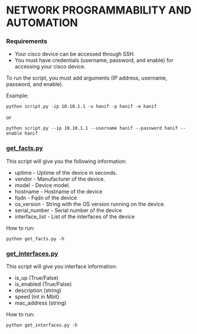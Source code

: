 # NETWORK PROGRAMMABILITY AND AUTOMATION
### Requirements
* Your cisco device can be accessed through SSH.
* You must have credentials (username, password, and enable) for accessing your cisco device.

To run the script, you must add arguments (IP address, username, password, and enable).

Example:
```
python script.py -ip 10.10.1.1 -u hanif -p hanif -e hanif
```

or

```
python script.py --ip 10.10.1.1 --username hanif --password hanif --enable hanif
```

### [get_facts.py](https://github.com/muhammadhanif/network-programmability-and-automation/blob/master/cisco/napalm/get_facts.py)

This script will give you the following information:
* uptime - Uptime of the device in seconds.
* vendor - Manufacturer of the device.
* model - Device model.
* hostname - Hostname of the device
* fqdn - Fqdn of the device
* os_version - String with the OS version running on the device.
* serial_number - Serial number of the device
* interface_list - List of the interfaces of the device

How to run:
```
python get_facts.py -h
```

### [get_interfaces.py](https://github.com/muhammadhanif/network-programmability-and-automation/blob/master/cisco/napalm/get_interfaces.py)

This script will give you interface information:
* is_up (True/False)
* is_enabled (True/False)
* description (string)
* speed (int in Mbit)
* mac_address (string)

How to run:
```
python get_interfaces.py -h
```
